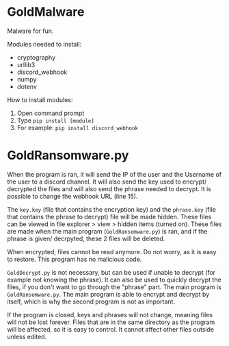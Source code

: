 # GoldMalware
Malware for fun.

Modules needed to install:
- cryptography
- urllib3
- discord_webhook
- numpy
- dotenv

How to install modules:
1) Open command prompt
2) Type `pip install [module]`
3) For example: `pip install discord_webhook`

# GoldRansomware.py

When the program is ran, it will send the IP of the user and the Username of the user to a discord channel. It will also send the key used to encrypt/ decrypted the files and will also send the phrase needed to decrypt. It is possible to change the webhook URL (line 15).

The `key.key` (file that contains the encryption key) and the `phrase.key` (file that contains the phrase to decrypt) file will be made hidden. These files can be viewed in file explorer > view > hidden items (turned on). These files are made when the main program (`GoldRansomware.py`) is ran, and if the phrase is given/ decrpyted, these 2 files will be deleted. 

When encrypted, files cannot be read anymore. Do not worry, as it is easy to restore. This program has no malicious code.

`GoldDecrypt.py` is not necessary, but can be used if unable to decrypt (for example not knowing the phrase). It can also be used to quickly decrypt the files, if you don't want to go through the "phrase" part. The main program is `GoldRansomware.py`. The main program is able to encrypt and decrypt by itself, which is why the second program is not as important.

If the program is closed, keys and phrases will not change, meaning files will not be lost forever. Files that are in the same directory as the program will be affected, so it is easy to control. It cannot affect other files outside unless edited.
